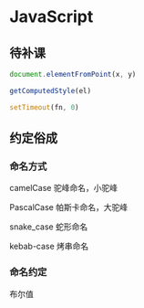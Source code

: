 # JavaScript

## 待补课

```js
document.elementFromPoint(x, y)

getComputedStyle(el)

setTimeout(fn, 0)
```

## 约定俗成

### 命名方式

camelCase 驼峰命名，小驼峰

PascalCase 帕斯卡命名，大驼峰

snake_case 蛇形命名

kebab-case 烤串命名



### 命名约定

布尔值



